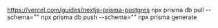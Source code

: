 https://vercel.com/guides/nextjs-prisma-postgres
npx prisma db pull --schema=""
npx prisma db push --schema=""
npx prisma generate